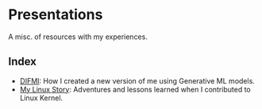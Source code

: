 # Presentations

A misc. of resources with my experiences.

## Index

* <a href="difmi/" target="_blank">DIFMI</a>: How I created a new version of me using Generative ML models.
* <a href="my-linux-story/" target="_blank">My Linux Story</a>: Adventures and lessons learned when I contributed to Linux Kernel.
